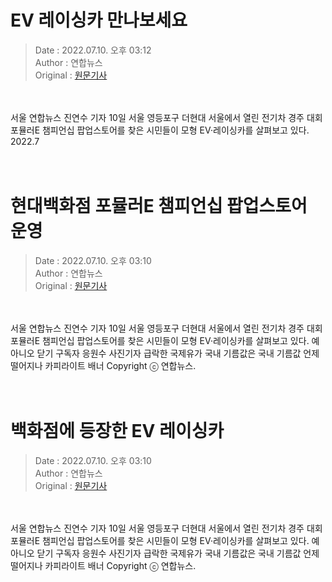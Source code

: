 <!-- 타이틀 -->  
# EV 레이싱카 만나보세요  
<!-- 기사 정보 -->  
> Date : 2022.07.10. 오후 03:12  
> Author : 연합뉴스  
> Original : [원문기사](https://n.news.naver.com/mnews/article/001/0013300546?sid=101)  
<br/>  
<!-- 대표 이미지 -->  
<img alt="" src="https://imgnews.pstatic.net/image/001/2022/07/10/PYH2022071006050001300_P4_20220710151209763.jpg?type=w647"/>  
<br/><br/>  
<!-- 기사 본문 -->  
서울 연합뉴스 진연수 기자 10일 서울 영등포구 더현대 서울에서 열린 전기차 경주 대회 포뮬러E 챔피언십 팝업스토어를 찾은 시민들이 모형 EV·레이싱카를 살펴보고 있다. 2022.7  
<br/><br/><br/>  

<!-- 타이틀 -->  
# 현대백화점 포뮬러E 챔피언십 팝업스토어 운영  
<!-- 기사 정보 -->  
> Date : 2022.07.10. 오후 03:10  
> Author : 연합뉴스  
> Original : [원문기사](https://n.news.naver.com/mnews/article/001/0013300543?sid=101)  
<br/>  
<!-- 대표 이미지 -->  
<img alt="" src="https://imgnews.pstatic.net/image/001/2022/07/10/PYH2022071006040001300_P4_20220710151015562.jpg?type=w647"/>  
<br/><br/>  
<!-- 기사 본문 -->  
서울 연합뉴스 진연수 기자 10일 서울 영등포구 더현대 서울에서 열린 전기차 경주 대회 포뮬러E 챔피언십 팝업스토어를 찾은 시민들이 모형 EV·레이싱카를 살펴보고 있다.
예 아니오 닫기 구독자 응원수 사진기자 급락한 국제유가 국내 기름값은 국내 기름값 언제 떨어지나 카피라이트 배너 Copyright ⓒ 연합뉴스.  
<br/><br/><br/>  

<!-- 타이틀 -->  
# 백화점에 등장한 EV 레이싱카  
<!-- 기사 정보 -->  
> Date : 2022.07.10. 오후 03:10  
> Author : 연합뉴스  
> Original : [원문기사](https://n.news.naver.com/mnews/article/001/0013300542?sid=101)  
<br/>  
<!-- 대표 이미지 -->  
<img alt="" src="https://imgnews.pstatic.net/image/001/2022/07/10/PYH2022071006030001300_P4_20220710151014675.jpg?type=w647"/>  
<br/><br/>  
<!-- 기사 본문 -->  
서울 연합뉴스 진연수 기자 10일 서울 영등포구 더현대 서울에서 열린 전기차 경주 대회 포뮬러E 챔피언십 팝업스토어를 찾은 시민들이 모형 EV·레이싱카를 살펴보고 있다.
예 아니오 닫기 구독자 응원수 사진기자 급락한 국제유가 국내 기름값은 국내 기름값 언제 떨어지나 카피라이트 배너 Copyright ⓒ 연합뉴스.  
<br/><br/><br/>  

